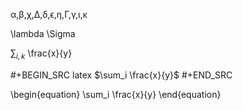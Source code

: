 α,β,χ,Δ,δ,ϵ,η,Γ,γ,ι,κ


\lambda \Sigma

$\sum_{i,k}$ \frac{x}{y}

#+BEGIN_SRC latex
$\sum_i \frac{x}{y}$
#+END_SRC


\begin{equation}
\sum_i \frac{x}{y}
\end{equation}

